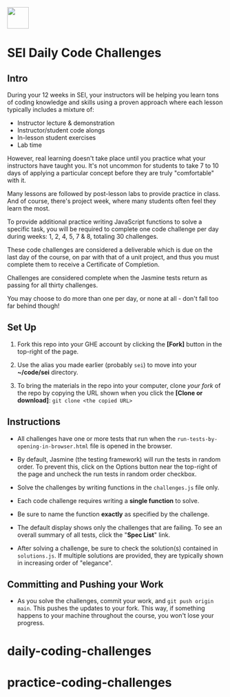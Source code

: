 <img src="https://i.imgur.com/2y0Lyzy.png" height="50">

# SEI Daily Code Challenges

## Intro

During your 12 weeks in SEI, your instructors will be helping you learn tons of coding knowledge and skills using a proven approach where each lesson typically includes a mixture of:
- Instructor lecture & demonstration
- Instructor/student code alongs
- In-lesson student exercises
- Lab time

However, real learning doesn't take place until you practice what your instructors have taught you. It's not uncommon for students to take 7 to 10 days of applying a particular concept before they are truly "comfortable" with it.

Many lessons are followed by post-lesson labs to provide practice in class. And of course, there's project week, where many students often feel they learn the most.

To provide additional practice writing JavaScript functions to solve a specific task, you will be required to complete one code challenge per day during weeks: 1, 2, 4, 5, 7 & 8, totaling 30 challenges.

These code challenges are considered a deliverable which is due on the last day of the course, on par with that of a unit project, and thus you must complete them to receive a Certificate of Completion.

Challenges are considered complete when the Jasmine tests return as passing for all thirty challenges. 

You may choose to do more than one per day, or none at all - don't fall too far behind though!

## Set Up

1. Fork this repo into your GHE account by clicking the **[Fork]** button in the top-right of the page.

2. Use the alias you made earlier (probably `sei`) to move into your **~/code/sei** directory.

3. To bring the materials in the repo into your computer, clone *your fork* of the repo by copying the URL shown when you click the **[Clone or download]**: `git clone <the copied URL>`


## Instructions

- All challenges have one or more tests that run when the `run-tests-by-opening-in-browser.html` file is opened in the browser. 

- By default, Jasmine (the testing framework) will run the tests in random order. To prevent this, click on the Options button near the top-right of the page and uncheck the run tests in random order checkbox.

- Solve the challenges by writing functions in the `challenges.js` file only.

- Each code challenge requires writing a **single function** to solve.

- Be sure to name the function **exactly** as specified by the challenge.

- The default display shows only the challenges that are failing. To see an overall summary of all tests, click the "**Spec List**" link.

- After solving a challenge, be sure to check the solution(s) contained in `solutions.js`. If multiple solutions are provided, they are typically shown in increasing order of "elegance".

## Committing and Pushing your Work

- As you solve the challenges, commit your work, and `git push origin main`. This pushes the updates to your fork. This way, if something happens to your machine throughout the course, you won't lose your progress.
# daily-coding-challenges
# practice-coding-challenges
